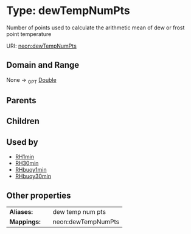 
# Type: dewTempNumPts


Number of points used to calculate the arithmetic mean of dew or frost point temperature

URI: [neon:dewTempNumPts](https://data.neonscience.org/dewTempNumPts)


## Domain and Range

None ->  <sub>OPT</sub> [Double](types/Double.md)

## Parents


## Children


## Used by

 * [RH1min](RH1min.md)
 * [RH30min](RH30min.md)
 * [RHbuoy1min](RHbuoy1min.md)
 * [RHbuoy30min](RHbuoy30min.md)

## Other properties

|  |  |  |
| --- | --- | --- |
| **Aliases:** | | dew temp num pts |
| **Mappings:** | | neon:dewTempNumPts |

